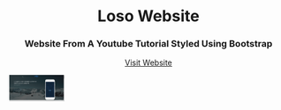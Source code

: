 <h1 align="center">Loso Website</h1>
<h3 align="center">Website From A Youtube Tutorial Styled Using Bootstrap</h3>

<p align="center">
<a align="center" href="https://nkululekombhele.github.io/LosoWebsite/" target="_blank" >Visit Website</a>
</p>

<img width="100" height="auto" src="https://raw.githubusercontent.com/NkululekoMbhele/LosoWebsite/master/images/screenshots/Screenshot%202022-07-16%20150556.png" />



